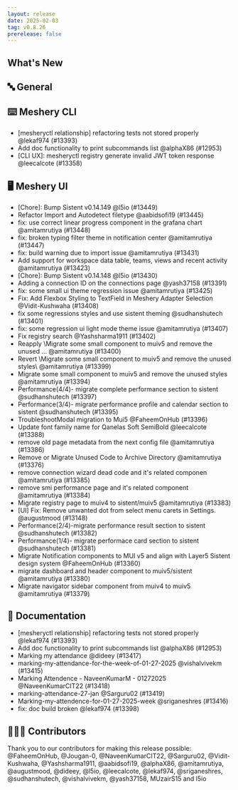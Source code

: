 ```yaml
---
layout: release
date: 2025-02-03
tag: v0.8.26
prerelease: false
---
```


## What's New
## 🔤 General
## ⌨️ Meshery CLI

- \[mesheryctl relationship\] refactoring tests not stored properly @lekaf974 (#13393)
- Add doc functionality to print subcommands list @alphaX86 (#12953)
- \[CLI UX\]: mesheryctl registry generate invalid JWT token response @leecalcote (#13358)

## 🖥 Meshery UI

- \[Chore\]: Bump Sistent v0.14.149 @l5io (#13449)
- Refactor Import and Autodetect filetype @aabidsofi19 (#13445)
- fix: use correct linear progress component in the grafana chart @amitamrutiya (#13448)
- fix: broken typing filter theme in notification center @amitamrutiya (#13447)
- fix: build warning due to import issue @amitamrutiya (#13431)
- Add support for workspace data table, teams, views and recent activity @amitamrutiya (#13423)
- \[Chore\]: Bump Sistent v0.14.148 @l5io (#13430)
- Adding a connection ID on the connections page @yash37158 (#13391)
- fix: some small ui theme regression issue @amitamrutiya (#13425)
- Fix: Add Flexbox Styling to TextField in Meshery Adapter Selection @Vidit-Kushwaha (#13408)
- fix some regressions styles and use sistent theming @sudhanshutech (#13401)
- fix: some regression ui light mode theme issue @amitamrutiya (#13407)
- Fix registry search @Yashsharma1911 (#13402)
- Reapply \Migrate some small component to muiv5 and remove the unused …  @amitamrutiya (#13400)
- Revert \Migrate some small component to muiv5 and remove the unused styles\ @amitamrutiya (#13399)
- Migrate some small component to muiv5 and remove the unused styles @amitamrutiya (#13394)
- Performance(4/4)- migrate complete performance section to sistent @sudhanshutech (#13397)
- Performance(3/4)- migrate performance profile and calendar section to sistent @sudhanshutech (#13395)
- TroubleshootModal migration to Mui5 @FaheemOnHub (#13396)
- Update font family name for Qanelas Soft SemiBold @leecalcote (#13388)
- remove old page metadata from the next config file @amitamrutiya (#13386)
-  Remove or Migrate Unused Code to Archive Directory @amitamrutiya (#13376)
- remove connection wizard dead code and it's related componen @amitamrutiya (#13385)
- remove smi performance page and it's related component @amitamrutiya (#13384)
- Migrate registry page to muiv4 to sistent/muiv5 @amitamrutiya (#13383)
- \[UI\] Fix: Remove unwanted dot from select menu carets in Settings. @augustmood (#13148)
- Performance(2/4)-migrate performance result section to sistent @sudhanshutech (#13382)
- Performance(1/4)- migrate performace card section to sistent @sudhanshutech (#13381)
- Migrate Notification components to MUI v5 and align with Layer5 Sistent design system @FaheemOnHub (#13360)
- migrate dashboard and header component to muiv5/sistent  @amitamrutiya (#13380)
- Migrate navigator sidebar component from muiv4 to muiv5 @amitamrutiya (#13379)

## 📖 Documentation

- \[mesheryctl relationship\] refactoring tests not stored properly @lekaf974 (#13393)
- Add doc functionality to print subcommands list @alphaX86 (#12953)
- Marking my attendance @dideey (#13417)
- marking-my-attendance-for-the-week-of-01-27-2025 @vishalvivekm (#13415)
- Marking Attendence - NaveenKumarM - 01272025 @NaveenKumarCIT22 (#13418)
- marking-attendance-27-jan @Sarguru02 (#13419)
- Marking-my-attendence-for-01-27-2025-week   @sriganeshres (#13416)
- fix: doc build broken @lekaf974 (#13398)

## 👨🏽‍💻 Contributors

Thank you to our contributors for making this release possible:
@FaheemOnHub, @Jougan-0, @NaveenKumarCIT22, @Sarguru02, @Vidit-Kushwaha, @Yashsharma1911, @aabidsofi19, @alphaX86, @amitamrutiya, @augustmood, @dideey, @l5io, @leecalcote, @lekaf974, @sriganeshres, @sudhanshutech, @vishalvivekm, @yash37158, MUzairS15 and l5io

